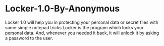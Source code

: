 # Locker-1.0-By-Anonymous
Locker 1.0 will help you in protecting your personal data or secret files with some simple notepad tricks.Locker is the program which locks your personal data. And, whenever you needed it back, it will unlock it by asking a password to the user.
